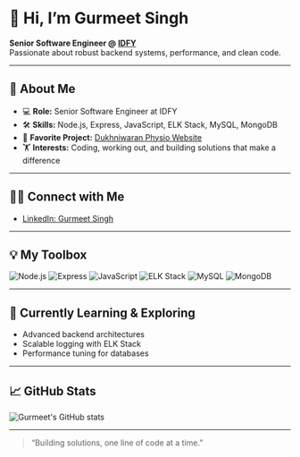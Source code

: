 # 👋 Hi, I’m Gurmeet Singh

**Senior Software Engineer @ [IDFY](https://www.idfy.com/)**  
Passionate about robust backend systems, performance, and clean code.

---

## 🚀 About Me

- 💻 **Role:** Senior Software Engineer at IDFY
- 🛠️ **Skills:** Node.js, Express, JavaScript, ELK Stack, MySQL, MongoDB
- 🌟 **Favorite Project:** [Dukhniwaran Physio Website](#) <!-- Add your project link if public! -->
- 🏋️ **Interests:** Coding, working out, and building solutions that make a difference

---

## 🧑‍💼 Connect with Me

- [LinkedIn: Gurmeet Singh](https://www.linkedin.com/in/gurmeet-singh-9bb987201/)

---

## 💡 My Toolbox

![Node.js](https://img.shields.io/badge/-Node.js-339933?logo=node.js&logoColor=white)
![Express](https://img.shields.io/badge/-Express-black?logo=express&logoColor=white)
![JavaScript](https://img.shields.io/badge/-JavaScript-F7DF1E?logo=javascript&logoColor=black)
![ELK Stack](https://img.shields.io/badge/-ELK%20Stack-005571?logo=elasticstack&logoColor=white)
![MySQL](https://img.shields.io/badge/-MySQL-4479A1?logo=mysql&logoColor=white)
![MongoDB](https://img.shields.io/badge/-MongoDB-47A248?logo=mongodb&logoColor=white)

---

## 🌱 Currently Learning & Exploring

- Advanced backend architectures
- Scalable logging with ELK Stack
- Performance tuning for databases

---

## 📈 GitHub Stats

![Gurmeet's GitHub stats](https://github-readme-stats.vercel.app/api?username=gurmeetofficial&show_icons=true&theme=radical)

---

> “Building solutions, one line of code at a time.”
